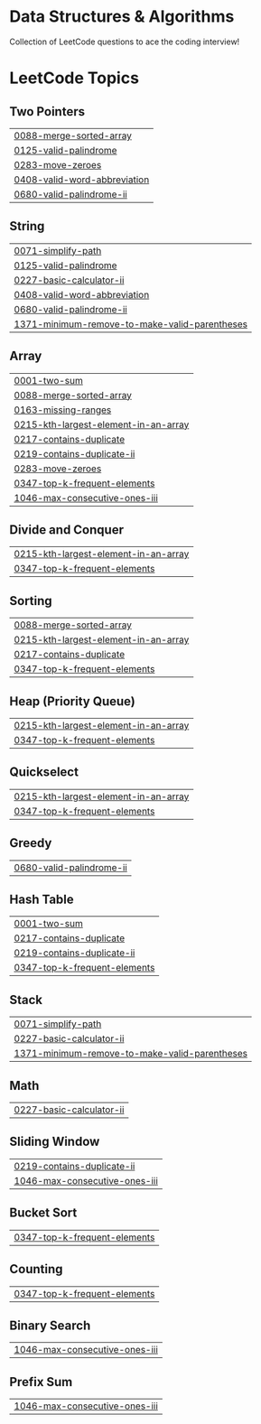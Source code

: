 # Data Structures & Algorithms
Collection of LeetCode questions to ace the coding interview!

<!---LeetCode Topics Start-->
# LeetCode Topics
## Two Pointers
|  |
| ------- |
| [0088-merge-sorted-array](https://github.com/NavyashreeChandraiah/Data-Structures-Algorithms/tree/master/0088-merge-sorted-array) |
| [0125-valid-palindrome](https://github.com/NavyashreeChandraiah/Data-Structures-Algorithms/tree/master/0125-valid-palindrome) |
| [0283-move-zeroes](https://github.com/NavyashreeChandraiah/Data-Structures-Algorithms/tree/master/0283-move-zeroes) |
| [0408-valid-word-abbreviation](https://github.com/NavyashreeChandraiah/Data-Structures-Algorithms/tree/master/0408-valid-word-abbreviation) |
| [0680-valid-palindrome-ii](https://github.com/NavyashreeChandraiah/Data-Structures-Algorithms/tree/master/0680-valid-palindrome-ii) |
## String
|  |
| ------- |
| [0071-simplify-path](https://github.com/NavyashreeChandraiah/Data-Structures-Algorithms/tree/master/0071-simplify-path) |
| [0125-valid-palindrome](https://github.com/NavyashreeChandraiah/Data-Structures-Algorithms/tree/master/0125-valid-palindrome) |
| [0227-basic-calculator-ii](https://github.com/NavyashreeChandraiah/Data-Structures-Algorithms/tree/master/0227-basic-calculator-ii) |
| [0408-valid-word-abbreviation](https://github.com/NavyashreeChandraiah/Data-Structures-Algorithms/tree/master/0408-valid-word-abbreviation) |
| [0680-valid-palindrome-ii](https://github.com/NavyashreeChandraiah/Data-Structures-Algorithms/tree/master/0680-valid-palindrome-ii) |
| [1371-minimum-remove-to-make-valid-parentheses](https://github.com/NavyashreeChandraiah/Data-Structures-Algorithms/tree/master/1371-minimum-remove-to-make-valid-parentheses) |
## Array
|  |
| ------- |
| [0001-two-sum](https://github.com/NavyashreeChandraiah/Data-Structures-Algorithms/tree/master/0001-two-sum) |
| [0088-merge-sorted-array](https://github.com/NavyashreeChandraiah/Data-Structures-Algorithms/tree/master/0088-merge-sorted-array) |
| [0163-missing-ranges](https://github.com/NavyashreeChandraiah/Data-Structures-Algorithms/tree/master/0163-missing-ranges) |
| [0215-kth-largest-element-in-an-array](https://github.com/NavyashreeChandraiah/Data-Structures-Algorithms/tree/master/0215-kth-largest-element-in-an-array) |
| [0217-contains-duplicate](https://github.com/NavyashreeChandraiah/Data-Structures-Algorithms/tree/master/0217-contains-duplicate) |
| [0219-contains-duplicate-ii](https://github.com/NavyashreeChandraiah/Data-Structures-Algorithms/tree/master/0219-contains-duplicate-ii) |
| [0283-move-zeroes](https://github.com/NavyashreeChandraiah/Data-Structures-Algorithms/tree/master/0283-move-zeroes) |
| [0347-top-k-frequent-elements](https://github.com/NavyashreeChandraiah/Data-Structures-Algorithms/tree/master/0347-top-k-frequent-elements) |
| [1046-max-consecutive-ones-iii](https://github.com/NavyashreeChandraiah/Data-Structures-Algorithms/tree/master/1046-max-consecutive-ones-iii) |
## Divide and Conquer
|  |
| ------- |
| [0215-kth-largest-element-in-an-array](https://github.com/NavyashreeChandraiah/Data-Structures-Algorithms/tree/master/0215-kth-largest-element-in-an-array) |
| [0347-top-k-frequent-elements](https://github.com/NavyashreeChandraiah/Data-Structures-Algorithms/tree/master/0347-top-k-frequent-elements) |
## Sorting
|  |
| ------- |
| [0088-merge-sorted-array](https://github.com/NavyashreeChandraiah/Data-Structures-Algorithms/tree/master/0088-merge-sorted-array) |
| [0215-kth-largest-element-in-an-array](https://github.com/NavyashreeChandraiah/Data-Structures-Algorithms/tree/master/0215-kth-largest-element-in-an-array) |
| [0217-contains-duplicate](https://github.com/NavyashreeChandraiah/Data-Structures-Algorithms/tree/master/0217-contains-duplicate) |
| [0347-top-k-frequent-elements](https://github.com/NavyashreeChandraiah/Data-Structures-Algorithms/tree/master/0347-top-k-frequent-elements) |
## Heap (Priority Queue)
|  |
| ------- |
| [0215-kth-largest-element-in-an-array](https://github.com/NavyashreeChandraiah/Data-Structures-Algorithms/tree/master/0215-kth-largest-element-in-an-array) |
| [0347-top-k-frequent-elements](https://github.com/NavyashreeChandraiah/Data-Structures-Algorithms/tree/master/0347-top-k-frequent-elements) |
## Quickselect
|  |
| ------- |
| [0215-kth-largest-element-in-an-array](https://github.com/NavyashreeChandraiah/Data-Structures-Algorithms/tree/master/0215-kth-largest-element-in-an-array) |
| [0347-top-k-frequent-elements](https://github.com/NavyashreeChandraiah/Data-Structures-Algorithms/tree/master/0347-top-k-frequent-elements) |
## Greedy
|  |
| ------- |
| [0680-valid-palindrome-ii](https://github.com/NavyashreeChandraiah/Data-Structures-Algorithms/tree/master/0680-valid-palindrome-ii) |
## Hash Table
|  |
| ------- |
| [0001-two-sum](https://github.com/NavyashreeChandraiah/Data-Structures-Algorithms/tree/master/0001-two-sum) |
| [0217-contains-duplicate](https://github.com/NavyashreeChandraiah/Data-Structures-Algorithms/tree/master/0217-contains-duplicate) |
| [0219-contains-duplicate-ii](https://github.com/NavyashreeChandraiah/Data-Structures-Algorithms/tree/master/0219-contains-duplicate-ii) |
| [0347-top-k-frequent-elements](https://github.com/NavyashreeChandraiah/Data-Structures-Algorithms/tree/master/0347-top-k-frequent-elements) |
## Stack
|  |
| ------- |
| [0071-simplify-path](https://github.com/NavyashreeChandraiah/Data-Structures-Algorithms/tree/master/0071-simplify-path) |
| [0227-basic-calculator-ii](https://github.com/NavyashreeChandraiah/Data-Structures-Algorithms/tree/master/0227-basic-calculator-ii) |
| [1371-minimum-remove-to-make-valid-parentheses](https://github.com/NavyashreeChandraiah/Data-Structures-Algorithms/tree/master/1371-minimum-remove-to-make-valid-parentheses) |
## Math
|  |
| ------- |
| [0227-basic-calculator-ii](https://github.com/NavyashreeChandraiah/Data-Structures-Algorithms/tree/master/0227-basic-calculator-ii) |
## Sliding Window
|  |
| ------- |
| [0219-contains-duplicate-ii](https://github.com/NavyashreeChandraiah/Data-Structures-Algorithms/tree/master/0219-contains-duplicate-ii) |
| [1046-max-consecutive-ones-iii](https://github.com/NavyashreeChandraiah/Data-Structures-Algorithms/tree/master/1046-max-consecutive-ones-iii) |
## Bucket Sort
|  |
| ------- |
| [0347-top-k-frequent-elements](https://github.com/NavyashreeChandraiah/Data-Structures-Algorithms/tree/master/0347-top-k-frequent-elements) |
## Counting
|  |
| ------- |
| [0347-top-k-frequent-elements](https://github.com/NavyashreeChandraiah/Data-Structures-Algorithms/tree/master/0347-top-k-frequent-elements) |
## Binary Search
|  |
| ------- |
| [1046-max-consecutive-ones-iii](https://github.com/NavyashreeChandraiah/Data-Structures-Algorithms/tree/master/1046-max-consecutive-ones-iii) |
## Prefix Sum
|  |
| ------- |
| [1046-max-consecutive-ones-iii](https://github.com/NavyashreeChandraiah/Data-Structures-Algorithms/tree/master/1046-max-consecutive-ones-iii) |
<!---LeetCode Topics End-->